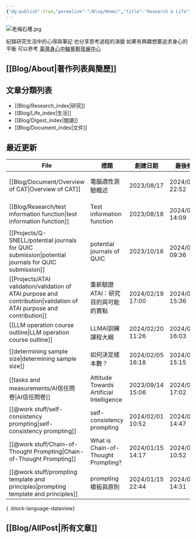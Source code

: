 ```yaml
---
{"dg-publish":true,"permalink":"/Blog/Home/","title":"Research & Life","tags":["blog","gardenEntry","gardenEntry","gardenEntry","gardenEntry","gardenEntry","gardenEntry","gardenEntry"],"created":"2023-02-16T00:00:00.000Z","updated":"2024-02-06T23:10"}
---
```



![老梅石槽.jpg](/img/user/Blog/images/%E8%80%81%E6%A2%85%E7%9F%B3%E6%A7%BD.jpg)

紀錄研究生活中的心得與筆記
也分享思考過程的演變
如果有興趣想要追求身心的平衡
可以參考 [臺灣身心中軸覺察發展中心](https://bmaa.tw)

## [[Blog/About\|著作列表與簡歷]]

## 文章分類列表

- [[Blog/Research_index\|研究]]
- [[Blog/Life_index\|生活]]
- [[Blog/Digest_index\|閱讀]]
- [[Blog/Document_index\|文件]]

## 最近更新


<div class="transclusion internal-embed is-loaded"><div class="markdown-embed">





| File                                                                                                                     | 標題                                       | 創建日期              | 最後修改              | 類別                                      |
| ------------------------------------------------------------------------------------------------------------------------ | ---------------------------------------- | ----------------- | ----------------- | --------------------------------------- |
| [[Blog/Document/Overview of CAT\|Overview of CAT]]                                                                    | 電腦適性測驗概述                                 | 2023/08/17        | 2024/03/19  22:52 | <ul><li>blog</li><li>document</li></ul> |
| [[Blog/Research/test information function\|test information function]]                                                | Test information function                | 2023/08/18        | 2024/03/11  14:09 | <ul><li>blog</li><li>document</li></ul> |
| [[Projects/Q-SNELL/potential journals for QUIC submission\|potential journals for QUIC submission]]                   | potential journals of QUIC               | 2023/10/16        | 2024/03/04  09:36 | <ul><li>project</li><li>note</li></ul>  |
| [[Projects/ATAI validation/validation of ATAI purpose and contribution\|validation of ATAI purpose and contribution]] | 重新驗證ATAI：研究目的與可能的賣點                      | 2024/02/19  17:00 | 2024/02/23  15:36 | <ul><li>research</li><li>note</li></ul> |
| [[LLM operation course outline\|LLM operation course outline]]                                                        | LLMAI訓練課程大綱                              | 2024/02/20  11:26 | 2024/02/22  16:03 | \-                                      |
| [[determining sample size\|determining sample size]]                                                                  | 如何決定樣本數？                                 | 2024/02/05  16:18 | 2024/02/21  15:15 | <ul><li>note</li><li>research</li></ul> |
| [[tasks and measurements/AI信任問卷\|AI信任問卷]]                                                                             | Attitude Towards Artificial Intelligence | 2023/09/14  15:06 | 2024/02/19  17:02 | <ul><li>research</li><li>note</li></ul> |
| [[@work stuff/self-consistency prompting\|self-consistency prompting]]                                                | self-consistency prompting               | 2024/02/01  10:52 | 2024/02/01  14:47 | \-                                      |
| [[@work stuff/Chain-of-Thought Prompting\|Chain-of-Thought Prompting]]                                                | What is Chain-of-Thought Prompting?      | 2024/01/15  14:17 | 2024/02/01  10:52 | \-                                      |
| [[@work stuff/prompting template and principles\|prompting template and principles]]                                  | prompting 模板與原則                          | 2024/01/15  22:44 | 2024/01/18  14:31 | <ul><li>note</li><li>research</li></ul> |

{ .block-language-dataview}

</div></div>


## [[Blog/AllPost\|所有文章]]
